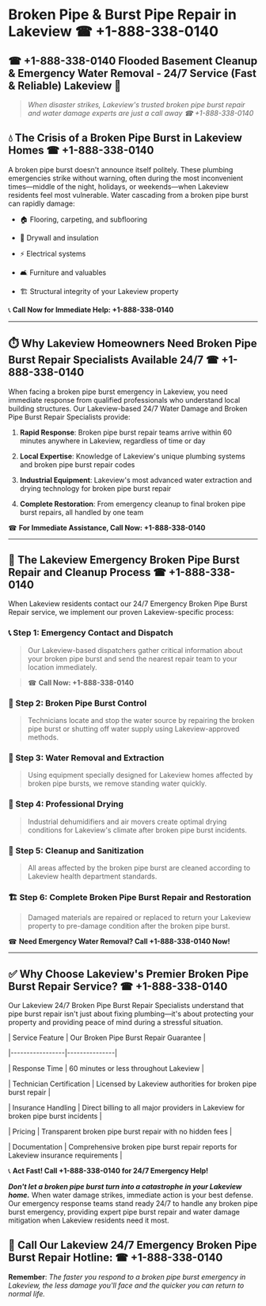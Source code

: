 # Broken Pipe & Burst Pipe Repair in Lakeview ☎ +1-888-338-0140  
## ☎ +1-888-338-0140 Flooded Basement Cleanup & Emergency Water Removal - 24/7 Service (Fast & Reliable) Lakeview 🚨  

> *When disaster strikes, Lakeview's trusted broken pipe burst repair and water damage experts are just a call away ☎ +1-888-338-0140*  

## 💧 The Crisis of a Broken Pipe Burst in Lakeview Homes ☎ +1-888-338-0140  

A broken pipe burst doesn't announce itself politely. These plumbing emergencies strike without warning, often during the most inconvenient times—middle of the night, holidays, or weekends—when Lakeview residents feel most vulnerable. Water cascading from a broken pipe burst can rapidly damage:  

* 🏠 Flooring, carpeting, and subflooring  
* 🧱 Drywall and insulation  
* ⚡ Electrical systems  
* 🛋️ Furniture and valuables  
* 🏗️ Structural integrity of your Lakeview property  

📞 **Call Now for Immediate Help: +1-888-338-0140**  

---  

## ⏱️ Why Lakeview Homeowners Need Broken Pipe Burst Repair Specialists Available 24/7 ☎ +1-888-338-0140  

When facing a broken pipe burst emergency in Lakeview, you need immediate response from qualified professionals who understand local building structures. Our Lakeview-based 24/7 Water Damage and Broken Pipe Burst Repair Specialists provide:  

1. **Rapid Response**: Broken pipe burst repair teams arrive within 60 minutes anywhere in Lakeview, regardless of time or day  
2. **Local Expertise**: Knowledge of Lakeview's unique plumbing systems and broken pipe burst repair codes  
3. **Industrial Equipment**: Lakeview's most advanced water extraction and drying technology for broken pipe burst repair  
4. **Complete Restoration**: From emergency cleanup to final broken pipe burst repairs, all handled by one team  

☎ **For Immediate Assistance, Call Now: +1-888-338-0140**  

---  

## 🔧 The Lakeview Emergency Broken Pipe Burst Repair and Cleanup Process ☎ +1-888-338-0140  

When Lakeview residents contact our 24/7 Emergency Broken Pipe Burst Repair service, we implement our proven Lakeview-specific process:  

### 📞 Step 1: Emergency Contact and Dispatch  
> Our Lakeview-based dispatchers gather critical information about your broken pipe burst and send the nearest repair team to your location immediately.  
> ☎ **Call Now: +1-888-338-0140**  

### 🚿 Step 2: Broken Pipe Burst Control  
> Technicians locate and stop the water source by repairing the broken pipe burst or shutting off water supply using Lakeview-approved methods.  

### 🌊 Step 3: Water Removal and Extraction  
> Using equipment specially designed for Lakeview homes affected by broken pipe bursts, we remove standing water quickly.  

### 💨 Step 4: Professional Drying  
> Industrial dehumidifiers and air movers create optimal drying conditions for Lakeview's climate after broken pipe burst incidents.  

### 🧼 Step 5: Cleanup and Sanitization  
> All areas affected by the broken pipe burst are cleaned according to Lakeview health department standards.  

### 🏗️ Step 6: Complete Broken Pipe Burst Repair and Restoration  
> Damaged materials are repaired or replaced to return your Lakeview property to pre-damage condition after the broken pipe burst.  

☎ **Need Emergency Water Removal? Call +1-888-338-0140 Now!**  

---  

## ✅ Why Choose Lakeview's Premier Broken Pipe Burst Repair Service? ☎ +1-888-338-0140  

Our Lakeview 24/7 Broken Pipe Burst Repair Specialists understand that pipe burst repair isn't just about fixing plumbing—it's about protecting your property and providing peace of mind during a stressful situation.  

| Service Feature | Our Broken Pipe Burst Repair Guarantee |  
|-----------------|---------------|  
| Response Time | 60 minutes or less throughout Lakeview |  
| Technician Certification | Licensed by Lakeview authorities for broken pipe burst repair |  
| Insurance Handling | Direct billing to all major providers in Lakeview for broken pipe burst incidents |  
| Pricing | Transparent broken pipe burst repair with no hidden fees |  
| Documentation | Comprehensive broken pipe burst repair reports for Lakeview insurance requirements |  

📞 **Act Fast! Call +1-888-338-0140 for 24/7 Emergency Help!**  

***Don't let a broken pipe burst turn into a catastrophe in your Lakeview home.*** When water damage strikes, immediate action is your best defense. Our emergency response teams stand ready 24/7 to handle any broken pipe burst emergency, providing expert pipe burst repair and water damage mitigation when Lakeview residents need it most.  

## 📱 Call Our Lakeview 24/7 Emergency Broken Pipe Burst Repair Hotline: ☎ +1-888-338-0140  

**Remember**: *The faster you respond to a broken pipe burst emergency in Lakeview, the less damage you'll face and the quicker you can return to normal life.*